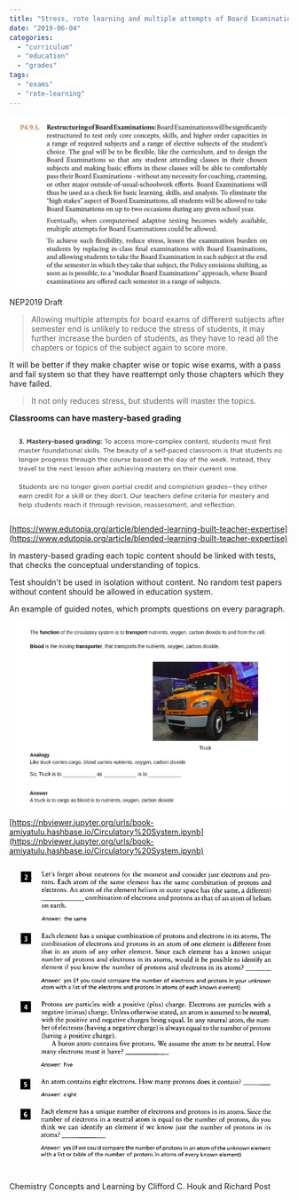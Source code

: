 ```yaml
---
title: "Stress, rote learning and multiple attempts of Board Examinations"
date: "2019-06-04"
categories: 
  - "curriculum"
  - "education"
  - "grades"
tags: 
  - "exams"
  - "rote-learning"
---
```


![](images/screenshot-from-2019-06-04-21-16-04.png)

NEP2019 Draft

> Allowing multiple attempts for board exams of different subjects after semester end is unlikely to reduce the stress of students, it may further increase the burden of students, as they have to read all the chapters or topics of the subject again to score more.

It will be better if they make chapter wise or topic wise exams, with a pass and fail system so that they have reattempt only those chapters which they have failed.

> It not only reduces stress, but students will master the topics.

**Classrooms can have mastery-based grading**

![](images/screenshot-from-2019-06-04-21-25-50.png)

[https://www.edutopia.org/article/blended-learning-built-teacher-expertise](https://www.edutopia.org/article/blended-learning-built-teacher-expertise)

In mastery-based grading each topic content should be linked with tests, that checks the conceptual understanding of topics.

Test shouldn't be used in isolation without content. No random test papers without content should be allowed in education system.

An example of guided notes, which prompts questions on every paragraph.

![](images/screenshot-from-2019-06-04-21-36-09.png)

[https://nbviewer.jupyter.org/urls/book-amiyatulu.hashbase.io/Circulatory%20System.ipynb](https://nbviewer.jupyter.org/urls/book-amiyatulu.hashbase.io/Circulatory%20System.ipynb)

![](images/17006-cue_based.png)

Chemistry Concepts and Learning by Clifford C. Houk and Richard Post
